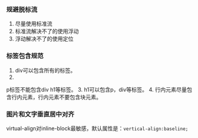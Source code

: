 ### 规避脱标流
1. 尽量使用标准流
2. 标准流解决不了的使用浮动
3. 浮动解决不了的使用定位

### 标签包含规范
1. div可以包含所有的标签。
2. p标签不能包含div h1等标签。
3. h1可以包含p，div等标签。
4. 行内元素尽量包含行内元素，行内元素不要包含块元素。

### 图片和文字垂直居中对齐
virtual-align对inline-block最敏感，默认属性是：`vertical-align:baseline;`

